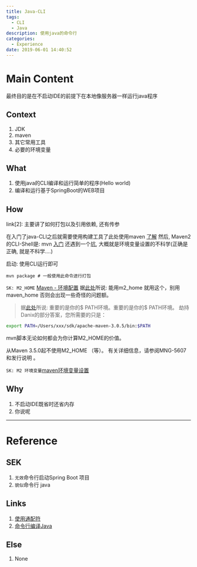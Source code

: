 ```yaml
---
title: Java-CLI
tags:
  - CLI
  - Java
description: 使用java的命令行
categories:
  - Experience
date: 2019-06-01 14:40:52
---
```



# Main Content
最终目的是在不启动IDE的前提下在本地像服务器一样运行java程序

## Context
1. JDK
2. maven
3. 其它常用工具
4. 必要的环境变量

## What
1. 使用java的CLI编译和运行简单的程序(Hello world)
2. 编译和运行基于SpringBoot的WEB项目

## How
link[2]: 主要讲了如何打包以及引用依赖, 还有传参

在入门了java-CLI之后就需要使用构建工具了此处使用maven
[了解](https://juejin.im/post/5b8bc61c6fb9a01a12503ccf)
然后, Maven2 的CLI-Shell是: mvn
[入门](https://www.jianshu.com/p/0f636d4b684a)
还遇到一个[坑](https://blog.csdn.net/frankarmstrong/article/details/69945774), 大概就是环境变量设置的不科学(正确是正确, 就是不科学....)

启动: 使用CLI运行即可

```shell
mvn package # 一般使用此命令进行打包
```
`SK: M2_HOME`
[Maven - 环境配置](https://wiki.jikexueyuan.com/project/maven/environment-setup.html)
据[此处](https://my.oschina.net/anyyang/blog/686893)所说: 能用m2_home  就用这个，别用maven_home  否则会出现一些奇怪的问题额。
>据[此处](https://stackoverflow.com/questions/26609922/maven-home-mvn-home-or-m2-home)所说: 
 重要的是你的$ PATH环境。重要的是你的$ PATH环境。 劫持Danix的部分答案，您所需要的只是： 
 ```bash
 export PATH=/Users/xxx/sdk/apache-maven-3.0.5/bin:$PATH
 ```
 mvn脚本无论如何都会为你计算M2_HOME的价值。 

 从Maven 3.5.0起不使用M2_HOME （等）。 有关详细信息，请参阅MNG-5607和发行说明 。 

`SK: M2 环境变量`[maven环境变量设置](https://www.cnblogs.com/yuanermen/archive/2009/12/13/1623205.html)

## Why
1. 不启动IDE既省时还省内存
2. 你说呢

---
# Reference
## SEK
1. ``无效``命令行启动Spring Boot 项目
2. ``貌似``命令行 java

## Links
1. [使用通配符](https://huminxi.netlify.com/2018/12/18/怎么在命令行编译和执行%20java%20程序/)
2. [命令行编译Java](https://www.jianshu.com/p/fd9180db40a6)

## Else
1. None
